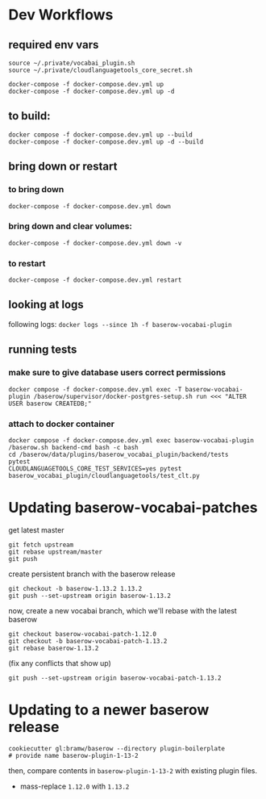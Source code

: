 # Dev Workflows

## required env vars
```
source ~/.private/vocabai_plugin.sh
source ~/.private/cloudlanguagetools_core_secret.sh
```

```
docker-compose -f docker-compose.dev.yml up
docker-compose -f docker-compose.dev.yml up -d
```

## to build:
```
docker compose -f docker-compose.dev.yml up --build
docker-compose -f docker-compose.dev.yml up -d --build
```


## bring down or restart

### to bring down
`docker-compose -f docker-compose.dev.yml down`
### bring down and clear volumes:
`docker-compose -f docker-compose.dev.yml down -v`
### to restart
`docker-compose -f docker-compose.dev.yml restart`

## looking at logs
following logs:
`docker logs --since 1h -f baserow-vocabai-plugin`

## running tests

### make sure to give database users correct permissions
```
docker compose -f docker-compose.dev.yml exec -T baserow-vocabai-plugin /baserow/supervisor/docker-postgres-setup.sh run <<< "ALTER USER baserow CREATEDB;"
```

### attach to docker container
```
docker compose -f docker-compose.dev.yml exec baserow-vocabai-plugin /baserow.sh backend-cmd bash -c bash
cd /baserow/data/plugins/baserow_vocabai_plugin/backend/tests
pytest
CLOUDLANGUAGETOOLS_CORE_TEST_SERVICES=yes pytest baserow_vocabai_plugin/cloudlanguagetools/test_clt.py
```

# Updating baserow-vocabai-patches
get latest master
```
git fetch upstream
git rebase upstream/master
git push
```
create persistent branch with the baserow release
```
git checkout -b baserow-1.13.2 1.13.2
git push --set-upstream origin baserow-1.13.2
```
now, create a new vocabai branch, which we'll rebase with the latest baserow
```
git checkout baserow-vocabai-patch-1.12.0
git checkout -b baserow-vocabai-patch-1.13.2
git rebase baserow-1.13.2
```
(fix any conflicts that show up)
```
git push --set-upstream origin baserow-vocabai-patch-1.13.2
```

# Updating to a newer baserow release
```
cookiecutter gl:bramw/baserow --directory plugin-boilerplate
# provide name baserow-plugin-1-13-2
```
then, compare contents in `baserow-plugin-1-13-2` with existing plugin files.

* mass-replace `1.12.0` with `1.13.2`
